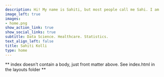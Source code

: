```yaml
---
description: Hi! My name is Sahiti, but most people call me Sahi. I am a statistician and data scientist passionate about using data resposnibly to improve health equity, access, and outcomes.
image_left: true
images:
- home.png
show_action_link: true
show_social_links: true
subtitle: Data Science. Healthcare. Statistics.
text_align_left: false
title: Sahiti Kolli
type: home
---
```


** index doesn't contain a body, just front matter above.
See index.html in the layouts folder **
